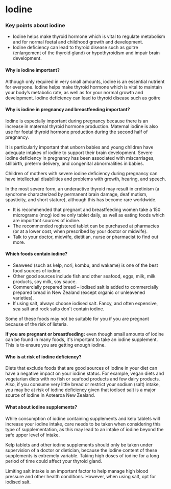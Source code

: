# Iodine

### Key points about iodine

- Iodine helps make thyroid hormone which is vital to regulate metabolism and for normal foetal and childhood growth and development.
- Iodine deficiency can lead to thyroid disease such as goitre (enlargement of the thyroid gland) or hypothyroidism and impair brain development.

#### Why is iodine important?

Although only required in very small amounts, iodine is an essential nutrient for everyone. Iodine helps make thyroid hormone which is vital to maintain your body’s metabolic rate, as well as for your normal growth and development. Iodine deficiency can lead to thyroid disease such as goitre

#### Why is iodine in pregnancy and breastfeeding important?

Iodine is especially important during pregnancy because there is an increase in maternal thyroid hormone production. Maternal iodine is also use for foetal thyroid hormone production during the second half of pregnancy.

It is particularly important that unborn babies and young children have adequate intakes of iodine to support their brain development. Severe iodine deficiency in pregnancy has been associated with miscarriages, stillbirth, preterm delivery, and congenital abnormalities in babies.

Children of mothers with severe iodine deficiency during pregnancy can have intellectual disabilities and problems with growth, hearing, and speech.

In the most severe form, an underactive thyroid may result in cretinism (a syndrome characterized by permanent brain damage, deaf mutism, spasticity, and short stature), although this has become rare worldwide.

- It is recommended that pregnant and breastfeeding women take a 150 micrograms (mcg) iodine only tablet daily, as well as eating foods which are important sources of iodine.
- The recommended registered tablet can be purchased at pharmacies (or at a lower cost, when prescribed by your doctor or midwife).
- Talk to your doctor, midwife, dietitian, nurse or pharmacist to find out more.

#### Which foods contain iodine?

- Seaweed (such as kelp, nori, kombu, and wakame) is one of the best food sources of iodine.
- Other good sources include fish and other seafood, eggs, milk, milk products, soy milk, soy sauce.
- Commercially prepared bread – iodised salt is added to commercially prepared bread in New Zealand (except organic or unleavened varieties).
- If using salt, always choose iodised salt. Fancy, and often expensive, sea salt and rock salts don't contain iodine.

Some of these foods may not be suitable for you if you are pregnant because of the risk of listeria.

**If you are pregnant or breastfeeding:** even though small amounts of iodine can be found in many foods, it's important to take an iodine supplement. This is to ensure you are getting enough iodine.

#### Who is at risk of iodine deficiency?

Diets that exclude foods that are good sources of iodine in your diet can have a negative impact on your iodine status. For example, vegan diets and vegetarian diets with no fish or seafood products and few dairy products. Also, if you consume very little bread or restrict your sodium (salt) intake, you may be at risk of iodine deficiency given that iodised salt is a major source of iodine in Aotearoa New Zealand.

#### What about iodine supplements?

While consumption of iodine containing supplements and kelp tablets will increase your iodine intake, care needs to be taken when considering this type of supplementation, as this may lead to an intake of iodine beyond the safe upper level of intake.

Kelp tablets and other iodine supplements should only be taken under supervision of a doctor or dietician, because the iodine content of these supplements is extremely variable. Taking high doses of iodine for a long period of time could affect your thyroid gland.

Limiting salt intake is an important factor to help manage high blood pressure and other health conditions. However, when using salt, opt for iodised salt.
